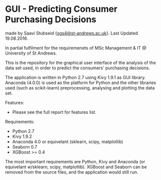 # GUI - Predicting Consumer Purchasing Decisions
made by Saavi Stubseid {sgs4@st-andrews.ac.uk}. Last Updated 19.08.2016.

In partial fulfilment for the requiremenets of MSc Management & IT @ University of St Andrews.

This is the repository for the graphical user interface of the analysis of the data set used, in order to predict the consumers' purchasing decisions.

The application is written in Python 2.7 using Kivy 1.9.1 as GUI library. Anaconda (4.0.0) is used as the platform for Python and the other libraries used (such as scikit-learn) preprocessing, analysing and plotting the data set.

Features:
- Please see the full report for features list.

Requirements:
- Python 2.7
- Kivy 1.9.2
- Anaconda 4.0 or equivelant (sklearn, scipy, matplotlib)
- Seaborn 0.7
- XGBoost >= 0.4

The most important requirements are Python, Kivy and Anaconda (or equivelant w/sklearn, scipy, matplotlib). XGBoost and Seaborn can be removed from the source files, and the application would still run.

